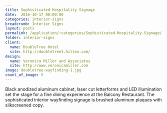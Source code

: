 ```yaml
---
title: Sophisticated Hospitality Signage
date:  2016-10-17 00:00:00
categories: interior-signs
breadcrumb: Interior Signs
layout: posts
permalink: /application/:categories/Sophisticated-Hospitality-Signage/
folder: interior-signs
client:
  name: DoubleTree Hotel
  site: http://doubletree3.hilton.com/
design:
  name: Veronica Miller and Associates
  site: http://www.veronicamiller.com 
image: doubletree-wayfinding-1.jpg
count_of_image: 5
---
```


<div class="col-xs-12 col-sm-12 col-md-12 col-lg-12">
  <div class="fotorama application-item__slider" data-nav="thumbs" data-thumbheight="109" border-width="3" data-maxheight="500">
    <a {{ href | img : "fotorama/doubletree-wayfinding-1.jpg" }}></a>
    <a {{ href | img : "fotorama/doubletree-wayfinding-2.jpg" }}></a>
    <a {{ href | img : "fotorama/doubletree-wayfinding-3.jpg" }}></a>
    <a {{ href | img : "fotorama/doubletree-wayfinding-4.jpg" }}></a>
    <a {{ href | img : "fotorama/doubletree-wayfinding-5.jpg" }}></a>
  </div>
  <div class="visible-xs application-item__icon-slider">
    <i class="icon-swipe"></i>
  </div>
<p class="application-item__content application-item__content--bottom">
    Black anodized aluminum cabinet, laser cut letterforms and LED illumination set the stage for a fine dining experience at the Balcony Restaurant. The sophisticated interior wayfinding signage is brushed aluminum plaques with silkscreened copy.
  </p>
</div>
